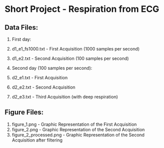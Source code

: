 Short Project - Respiration from ECG
==================

## Data Files:
1. First day:

  1. d1_e1_fs1000.txt - First Acquisition (1000 samples per second)
  2. d1_e2.txt - Second Acquisition (100 samples per second)

2. Second day (100 samples per second):

  1. d2_e1.txt - First Acquisition
  2. d2_e2.txt - Second Acquisition
  3. d2_e3.txt - Third Acquisition (with deep respiration)



## Figure Files:
1. figure_1.png - Graphic Representation of the First Acquisition 
2. figure_2.png - Graphic Representation of the Second Acquisition
3. figure_2_processed.png - Graphic Representation of the Second Acquisition after filtering



